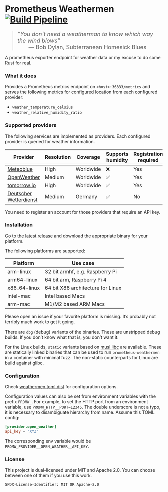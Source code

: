 # Prometheus Weathermen [![Build Pipeline](https://github.com/lstrojny/prometheus-weathermen/actions/workflows/build.yml/badge.svg)](https://github.com/lstrojny/prometheus-weathermen/actions/workflows/build.yml)

<font size=4><blockquote><em>“You don't need a weatherman to know which way the wind blows”</em><br>&nbsp;&nbsp;&nbsp;&nbsp;&nbsp;&nbsp;&nbsp;— Bob Dylan, Subterranean Homesick Blues</blockquote></font>

A prometheus exporter endpoint for weather data or my excuse to do some Rust for real.

### What it does

Provides a Prometheus metrics endpoint on `<host>:36333/metrics` and serves the following metrics for configured
location from each configured provider:

-   `weather_temperature_celsius`
-   `weather_relative_humidity_ratio`

### Supported providers

The following services are implemented as providers. Each configured provider is queried for weather information.

| Provider                                      | Resolution | Coverage  | Supports humidity | Registration required |
| --------------------------------------------- | ---------- | --------- | ----------------- | --------------------- |
| [Meteoblue](https://www.meteoblue.com/)       | High       | Worldwide | ❌                | Yes                   |
| [OpenWeather](https://openweathermap.org/)    | Medium     | Worldwide | ✅                | Yes                   |
| [tomorrow.io](https://www.tomorrow.io/)       | High       | Worldwide | ✅                | Yes                   |
| [Deutscher Wetterdienst](https://www.dwd.de/) | Medium     | Germany   | ✅                | No                    |

You need to register an account for those providers that require an API key.

### Installation

Go to [the latest release](https://github.com/lstrojny/prometheus-weathermen/releases/latest) and download the
appropriate binary for your platform.

The following platforms are supported:

| Platform     | Use case                          |
| ------------ | --------------------------------- |
| arm-linux    | 32 bit armhf, e.g. Raspberry Pi   |
| arm64-linux  | 64 bit arm, Raspberry Pi 4        |
| x86_64-linux | 64 bit X86 architecture for Linux |
| intel-mac    | Intel based Macs                  |
| arm-mac      | M1/M2 based ARM Macs              |

Please open an issue if your favorite platform is missing. It’s probably not terribly much work to get it going.

There are `dbg` (debug) variants of the binaries. These are unstripped debug builds. If you don’t know what that is, you
don’t want it.

For the Linux builds, `static` variants based on [musl libc](https://www.musl-libc.org/) are available. These are
statically linked binaries that can be used to run `prometheus-weathermen` in a container with minimal fuzz. The non-static
counterparts for Linux are build against glibc.

### Configuration

Check [weathermen.toml.dist](weathermen.toml.dist) for configuration options.

Configuration values can also be set from environment variables with the prefix `PROMW_`. For example, to set the HTTP
port from an environment variable, use `PROMW_HTTP__PORT=12345`. The double underscore is not a typo, it is necessary
to disambiguate hierarchy from name. Assume this TOML config:

```toml
[provider.open_weather]
api_key = "XYZ"
```

The corresponding env variable would be `PROMW_PROVIDER__OPEN_WEATHER__API_KEY`.

### License

This project is dual-licensed under MIT and Apache 2.0. You can choose between one of them if you use this work.

`SPDX-License-Identifier: MIT OR Apache-2.0`
